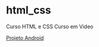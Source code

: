 # html_css
 Curso HTML e CSS Curso em Video

<a href="[label](desafios/d010/index.html)">Projeto Android</a>